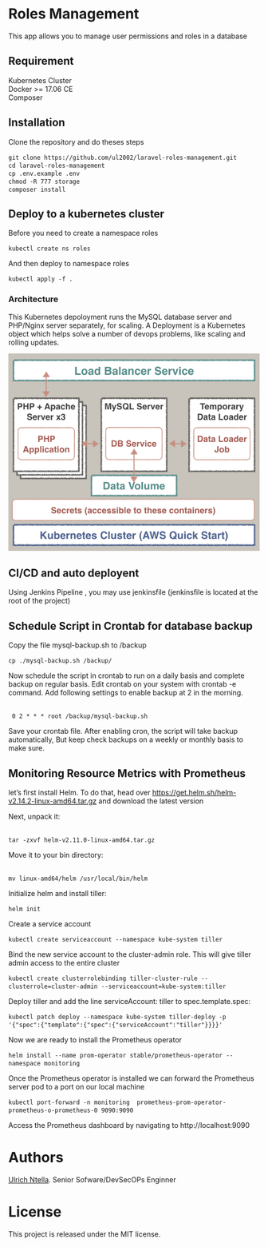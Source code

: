 # Roles Management

This app allows you to manage user permissions and roles in a database



## Requirement

Kubernetes Cluster <br/>
Docker >= 17.06 CE <br/>
Composer

## Installation

Clone the repository and do theses steps

```
git clone https://github.com/ul2002/laravel-roles-management.git
cd laravel-roles-management
cp .env.example .env
chmod -R 777 storage
composer install
```

## Deploy to a kubernetes cluster 

Before you need to create a namespace roles

```
kubectl create ns roles

```
And then deploy to namespace roles
```
kubectl apply -f .

```
### Architecture

This Kubernetes depoloyment  runs the MySQL database server and PHP/Nginx server separately, for scaling. A Deployment is a Kubernetes object which helps solve a number of devops problems, like scaling and rolling updates.

![Cat](https://raw.githubusercontent.com/ul2002/laravel-roles-management/master/architecture.png)

## CI/CD and auto deployent

Using Jenkins Pipeline , you may use jenkinsfile (jenkinsfile is located at the root of the project)


## Schedule Script in Crontab for database backup

Copy the file mysql-backup.sh to /backup

```
cp ./mysql-backup.sh /backup/

```


Now schedule the script in crontab to run on a daily basis and complete backup on regular basis. Edit crontab on your system with crontab -e command. Add following settings to enable backup at 2 in the morning.

```

 0 2 * * * root /backup/mysql-backup.sh

```

Save your crontab file. After enabling cron, the script will take backup automatically, But keep check backups on a weekly or monthly basis to make sure.

## Monitoring Resource Metrics with Prometheus

let’s first install Helm. To do that, head over https://get.helm.sh/helm-v2.14.2-linux-amd64.tar.gz and download the latest version

Next, unpack it:

```

tar -zxvf helm-v2.11.0-linux-amd64.tar.gz
```

Move it to your bin directory:

```

mv linux-amd64/helm /usr/local/bin/helm
```

Initialize helm and install tiller:

```
helm init
```

Create a service account

```
kubectl create serviceaccount --namespace kube-system tiller
```

Bind  the new service account to the cluster-admin role. This will give tiller admin access to the entire cluster

```
kubectl create clusterrolebinding tiller-cluster-rule --clusterrole=cluster-admin --serviceaccount=kube-system:tiller
```

Deploy tiller and add the line serviceAccount: tiller to spec.template.spec:

```
kubectl patch deploy --namespace kube-system tiller-deploy -p '{"spec":{"template":{"spec":{"serviceAccount":"tiller"}}}}'
```

Now we are ready to install the Prometheus operator

```
helm install --name prom-operator stable/prometheus-operator --namespace monitoring
```

Once the Prometheus operator is installed we can forward the Prometheus server pod to a port on our local machine

```
kubectl port-forward -n monitoring  prometheus-prom-operator-prometheus-o-prometheus-0 9090:9090
```

Access the Prometheus dashboard by navigating to http://localhost:9090



# Authors
  [Ulrich Ntella](https://www.linkedin.com/in/ulrichsoft/). Senior Sofware/DevSecOPs Enginner

# License
This project is released under the MIT license.
